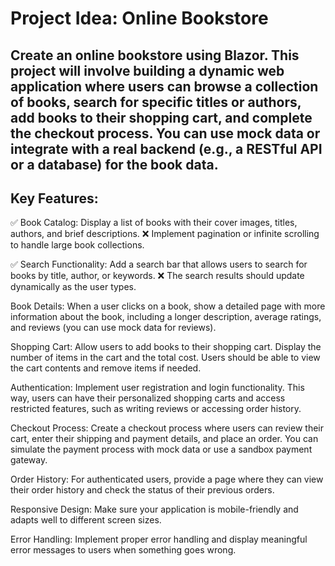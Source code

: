 # Project Idea: Online Bookstore

## Create an online bookstore using Blazor. This project will involve building a dynamic web application where users can browse a collection of books, search for specific titles or authors, add books to their shopping cart, and complete the checkout process. You can use mock data or integrate with a real backend (e.g., a RESTful API or a database) for the book data.

## Key Features:

✅ Book Catalog: Display a list of books with their cover images, titles, authors, and brief descriptions. ❌ Implement pagination or infinite scrolling to handle large book collections.

✅ Search Functionality: Add a search bar that allows users to search for books by title, author, or keywords. ❌ The search results should update dynamically as the user types.

Book Details: When a user clicks on a book, show a detailed page with more information about the book, including a longer description, average ratings, and reviews (you can use mock data for reviews).

Shopping Cart: Allow users to add books to their shopping cart. Display the number of items in the cart and the total cost. Users should be able to view the cart contents and remove items if needed.

Authentication: Implement user registration and login functionality. This way, users can have their personalized shopping carts and access restricted features, such as writing reviews or accessing order history.

Checkout Process: Create a checkout process where users can review their cart, enter their shipping and payment details, and place an order. You can simulate the payment process with mock data or use a sandbox payment gateway.

Order History: For authenticated users, provide a page where they can view their order history and check the status of their previous orders.

Responsive Design: Make sure your application is mobile-friendly and adapts well to different screen sizes.

Error Handling: Implement proper error handling and display meaningful error messages to users when something goes wrong.
